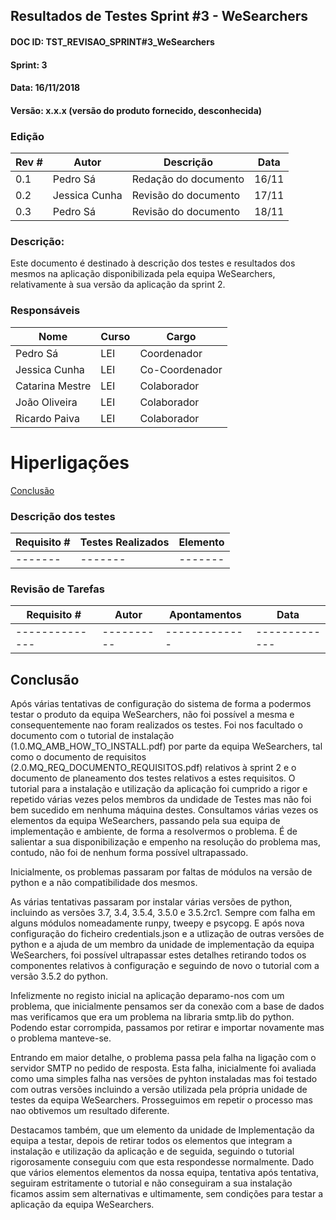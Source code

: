 ## Resultados de Testes Sprint #3 - WeSearchers

#### DOC ID: TST_REVISAO_SPRINT#3_WeSearchers

#### Sprint: 3

#### Data: 16/11/2018

#### Versão: x.x.x (versão do produto fornecido, desconhecida)

### Edição

| Rev # | Autor         | Descrição            | Data  |
| ----- | ------------- | -------------------- | ----- |
| 0.1   | Pedro Sá      | Redação do documento | 16/11 |
| 0.2   | Jessica Cunha | Revisão do documento | 17/11 |
| 0.3   | Pedro Sá      | Revisão do documento | 18/11 |

### Descrição:

Este documento é destinado à descrição dos testes e resultados dos mesmos na aplicação disponibilizada pela equipa WeSearchers, relativamente à sua versão da aplicação da sprint 2.

### Responsáveis

| Nome            | Curso | Cargo          |
| --------------- | ----- | -------------- |
| Pedro Sá        | LEI   | Coordenador    |
| Jessica Cunha   | LEI   | Co-Coordenador |
| Catarina Mestre | LEI   | Colaborador    |
| João Oliveira   | LEI   | Colaborador    |
| Ricardo Paiva   | LEI   | Colaborador    |

# Hiperligações

[Conclusão](conclusão)

### Descrição dos testes

| Requisito # | Testes Realizados | Elemento |
| ----------- | ----------------- | -------- |
| -------     | -------           | -------  |

### Revisão de Tarefas

| Requisito #    | Autor      | Apontamentos  | Data          |
| -------------- | ---------- | ------------- | ------------- |
| -------------- | ---------- | ------------- | ------------- |

## Conclusão

Após várias tentativas de configuração do sistema de forma a podermos testar o produto da equipa WeSearchers, não foi possível a mesma e consequentemente nao foram realizados os testes.
Foi nos facultado o documento com o tutorial de instalação (1.0.MQ_AMB_HOW_TO_INSTALL.pdf) por parte da equipa WeSearchers, tal como o documento de requisitos (2.0.MQ_REQ_DOCUMENTO_REQUISITOS.pdf) relativos à sprint 2 e o documento de planeamento dos testes relativos a estes requisitos.
O tutorial para a instalação e utilização da aplicação foi cumprido a rigor e repetido várias vezes pelos membros da undidade de Testes mas não foi bem sucedido em nenhuma máquina destes.
Consultamos várias vezes os elementos da equipa WeSearchers, passando pela sua equipa de implementação e ambiente, de forma a resolvermos o problema. É de salientar a sua disponibilização e empenho na resolução do problema mas, contudo, não foi de nenhum forma possível ultrapassado.

Inicialmente, os problemas passaram por faltas de módulos na versão de python e a não compatibilidade dos mesmos. 

As várias tentativas passaram por instalar várias versões de python, incluindo as versões 3.7, 3.4, 3.5.4, 3.5.0 e 3.5.2rc1. Sempre com falha em alguns módulos nomeadamente runpy, tweepy e psycopg. E após nova configuração do ficheiro credentials.json e a utlização de outras versões de python e a ajuda de um membro da unidade de implementação da equipa WeSearchers, foi possível ultrapassar estes detalhes retirando todos os componentes relativos à configuração e seguindo de novo o tutorial com a versão 3.5.2 do python. 

Infelizmente no registo inicial na aplicação deparamo-nos com um problema, que inicialmente pensamos ser da conexão com a base de dados mas verificamos que era um problema na libraria smtp.lib do python. Podendo estar corrompida, passamos por retirar e importar novamente mas o problema manteve-se.

Entrando em maior detalhe, o problema passa pela falha na ligação com o servidor SMTP no pedido de resposta. Esta falha, inicialmente foi avaliada como uma simples falha nas versões de pyhton instaladas mas foi testado com outras versões incluindo a versão utilizada pela própria unidade de testes da equipa WeSearchers. Prosseguimos em repetir o processo mas nao obtivemos um resultado diferente.

Destacamos também, que um elemento da unidade de Implementação da equipa a testar, depois de retirar todos os elementos que integram a instalação e utilização da aplicação e de seguida, seguindo o tutorial rigorosamente conseguiu com que esta respondesse normalmente. Dado que vários elementos elementos da nossa equipa, tentativa após tentativa, seguiram estritamente o tutorial e não conseguiram a sua instalação ficamos assim sem alternativas e ultimamente, sem condições para testar a aplicação da equipa WeSearchers.

